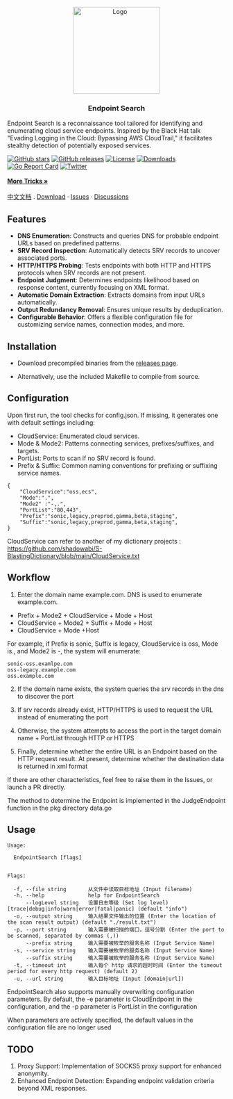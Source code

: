 <p align="center">
  <a href="https://github.com/wgpsec/ENScan_GO">
    <img src="https://github.com/wgpsec/EndpointSearch/assets/16091665/9a26fcef-26fe-4f6b-8c8f-905cdd066296" alt="Logo" width="200" height="200">
  </a>
  <h3 align="center">Endpoint Search</h3>
  <p align="center">

Endpoint Search is a reconnaissance tool tailored for identifying and enumerating cloud service endpoints. Inspired by the Black Hat talk "Evading Logging in the Cloud: Bypassing AWS CloudTrail," it facilitates stealthy detection of potentially exposed services.
  </p>

<a href="https://github.com/wgpsec/EndpointSearch/stargazers"><img alt="GitHub stars" src="https://img.shields.io/github/stars/wgpsec/EndpointSearch"/></a>
<a href="https://github.com/wgpsec/EndpointSearch/releases"><img alt="GitHub releases" src="https://img.shields.io/github/release/wgpsec/EndpointSearch"/></a>
<a href="https://github.com/wgpsec/EndpointSearch/blob/main/LICENSE"><img alt="License" src="https://img.shields.io/badge/License-Apache%202.0-blue.svg"/></a>
<a href="https://github.com/wgpsec/EndpointSearch/releases"><img alt="Downloads" src="https://img.shields.io/github/downloads/wgpsec/EndpointSearch/total?color=brightgreen"/></a>
<a href="https://goreportcard.com/report/github.com/wgpsec/EndpointSearch"><img alt="Go Report Card" src="https://goreportcard.com/badge/github.com/wgpsec/EndpointSearch"/></a>
<a href="https://twitter.com/wgpsec"><img alt="Twitter" src="https://img.shields.io/twitter/follow/wgpsec?label=Followers&style=social" /></a>
<br>
<br>
<a href="https://github.com/wgpsec/EndpointSearch/discussions"><strong>More Tricks »</strong></a>
      <br/>
    <br />
        <a href="https://github.com/wgpsec/EndpointSearch/blob/main/README.md">中文文档</a>
    .
    <a href="https://github.com/wgpsec/EndpointSearch/releases">Download</a>
    ·
    <a href="https://github.com/wgpsec/EndpointSearch/issues">Issues</a>
    ·
    <a href="https://github.com/wgpsec/EndpointSearch/discussions">Discussions</a>
  </p>

## Features
* **DNS Enumeration**: Constructs and queries DNS for probable endpoint URLs based on predefined patterns.
* **SRV Record Inspection**: Automatically detects SRV records to uncover associated ports.
* **HTTP/HTTPS Probing**: Tests endpoints with both HTTP and HTTPS protocols when SRV records are not present.
* **Endpoint Judgment**: Determines endpoints likelihood based on response content, currently focusing on XML format.
* **Automatic Domain Extraction**: Extracts domains from input URLs automatically.
* **Output Redundancy Removal**: Ensures unique results by deduplication.
* **Configurable Behavior**: Offers a flexible configuration file for customizing service names, connection modes, and more.

## Installation

* Download precompiled binaries from the [releases page](https://github.com/wgpsec/EndpointSearch/releases).

* Alternatively, use the included Makefile to compile from source.

## Configuration
Upon first run, the tool checks for config.json. If missing, it generates one with default settings including:
* CloudService: Enumerated cloud services.
* Mode & Mode2: Patterns connecting services, prefixes/suffixes, and targets.
* PortList: Ports to scan if no SRV record is found.
* Prefix & Suffix: Common naming conventions for prefixing or suffixing service names.
```
{
	"CloudService":"oss,ecs",
	"Mode":".",
	"Mode2" :"-,.",
	"PortList":"80,443",
	"Prefix":"sonic,legacy,preprod,gamma,beta,staging",
	"Suffix":"sonic,legacy,preprod,gamma,beta,staging",
}
```

CloudService can refer to another of my dictionary projects : https://github.com/shadowabi/S-BlastingDictionary/blob/main/CloudService.txt

## Workflow
1. Enter the domain name example.com. DNS is used to enumerate example.com.
* Prefix + Mode2 + CloudService + Mode + Host
* CloudService + Mode2 + Suffix + Mode + Host
* CloudService + Mode +Host

For example, if Prefix is sonic, Suffix is legacy, CloudService is oss, Mode is., and Mode2 is -, the system will enumerate:
```
sonic-oss.examlpe.com
oss-legacy.example.com
oss.example.com
```

2. If the domain name exists, the system queries the srv records in the dns to discover the port

3. If srv records already exist, HTTP/HTTPS is used to request the URL instead of enumerating the port

4. Otherwise, the system attempts to access the port in the target domain name + PortList through HTTP or HTTPS

5. Finally, determine whether the entire URL is an Endpoint based on the HTTP request result. At present, determine whether the destination data is returned in xml format

If there are other characteristics, feel free to raise them in the Issues, or launch a PR directly.

The method to determine the Endpoint is implemented in the JudgeEndpoint function in the pkg directory data.go

## Usage
```
Usage:

  EndpointSearch [flags]


Flags:

  -f, --file string       从文件中读取目标地址 (Input filename)
  -h, --help              help for EndpointSearch
      --logLevel string   设置日志等级 (Set log level) [trace|debug|info|warn|error|fatal|panic] (default "info")
  -o, --output string     输入结果文件输出的位置 (Enter the location of the scan result output) (default "./result.txt")
  -p, --port string       输入需要被扫描的端口，逗号分割 (Enter the port to be scanned, separated by commas (,))
      --prefix string     输入需要被枚举的服务名称 (Input Service Name)
  -s, --service string    输入需要被枚举的服务名称 (Input Service Name)
      --suffix string     输入需要被枚举的服务名称 (Input Service Name)
  -t, --timeout int       输入每个 http 请求的超时时间 (Enter the timeout period for every http request) (default 2)
  -u, --url string        输入目标地址 (Input [domain|url])
```
EndpointSearch also supports manually overwriting configuration parameters. By default, the -e parameter is CloudEndpoint in the configuration, and the -p parameter is PortList in the configuration

When parameters are actively specified, the default values in the configuration file are no longer used


## TODO
1. Proxy Support: Implementation of SOCKS5 proxy support for enhanced anonymity.
2. Enhanced Endpoint Detection: Expanding endpoint validation criteria beyond XML responses.

